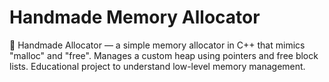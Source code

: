 # Handmade Memory Allocator
🧠 Handmade Allocator — a simple memory allocator in C++ that mimics "malloc" and "free". Manages a custom heap using pointers and free block lists. Educational project to understand low-level memory management.
